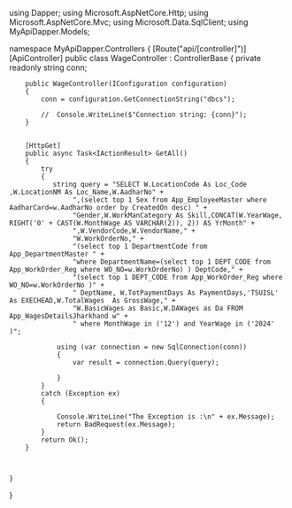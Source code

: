 using Dapper;
using Microsoft.AspNetCore.Http;
using Microsoft.AspNetCore.Mvc;
using Microsoft.Data.SqlClient;
using MyApiDapper.Models;

namespace MyApiDapper.Controllers
{
    [Route("api/[controller]")]
    [ApiController]
    public class WageController : ControllerBase
    {
        private readonly string conn;

        public WageController(IConfiguration configuration)
        {
            conn = configuration.GetConnectionString("dbcs");

            //  Console.WriteLine($"Connection string: {conn}");
        }


        [HttpGet]
        public async Task<IActionResult> GetAll()
        {
            try
            {
               string query = "SELECT W.LocationCode As Loc_Code ,W.LocationNM As Loc_Name,W.AadharNo" +
                    ",(select top 1 Sex from App_EmployeeMaster where AadharCard=w.AadharNo order by CreatedOn desc) " +
                    "Gender,W.WorkManCategory As Skill,CONCAT(W.YearWage, RIGHT('0' + CAST(W.MonthWage AS VARCHAR(2)), 2)) AS YrMonth" +
                    ",W.VendorCode,W.VendorName," +
                    "W.WorkOrderNo," +
                    "(select top 1 DepartmentCode from App_DepartmentMaster " +
                    "where DepartmentName=(select top 1 DEPT_CODE from App_WorkOrder_Reg where WO_NO=w.WorkOrderNo) ) DeptCode," +
                    "(select top 1 DEPT_CODE from App_WorkOrder_Reg where WO_NO=w.WorkOrderNo )" +
                    " DeptName, W.TotPaymentDays As PaymentDays,'TSUISL' As EXECHEAD,W.TotalWages  As GrossWage," +
                    "W.BasicWages as Basic,W.DAWages as Da FROM App_WagesDetailsJharkhand w" +
                    " where MonthWage in ('12') and YearWage in ('2024' )";

                using (var connection = new SqlConnection(conn))
                {
                    var result = connection.Query(query);

                }
            }
            catch (Exception ex)
            {

                Console.WriteLine("The Exception is :\n" + ex.Message);
                return BadRequest(ex.Message);
            }
            return Ok();
        }



    }
}
